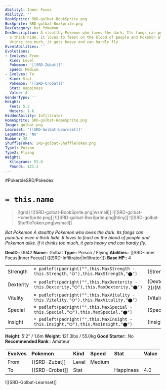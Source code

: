 ```yaml
---
Ability1: Inner Focus
Ability2: ''
BookSprite: SRD-golbat-BookSprite.png
BoxSprite: SRD-golbat-BoxSprite.png
DexCategory: Bat Pokemon
DexDescription: A stealthy Pokemon who loves the dark. Its fangs can puncture even
  a thick hide. It loves to feast on the blood of people and Pokemon alike. If it
  drinks too much, it gets heavy and can hardly fly.
EventAbilities: ''
Evolutions:
- Evolves: From
  Kind: Level
  Pokemon: '[[SRD-Zubat]]'
  Speed: Medium
- Evolves: To
  Kind: Stat
  Pokemon: '[[SRD-Crobat]]'
  Stat: Happiness
  Value: 4
GenderType: ''
Height:
  Feet: 5.2
  Meters: 1.6
HiddenAbility: Infiltrator
HomeSprite: SRD-golbat-HomeSprite.png
Image: golbat.png
Learnset: '[[SRD-Golbat-Learnset]]'
Legendary: 'No'
Number: 42
ShuffleToken: SRD-golbat-ShuffleToken.png
Type1: Poison
Type2: Flying
Weight:
  Kilograms: 55.0
  Pounds: 121.3
---
```


#PokeroleSRD/Pokedex

# `= this.name`

> [!grid]
> ![[SRD-golbat-BookSprite.png|wsmall]]
> ![[SRD-golbat-HomeSprite.png]]
> ![[SRD-golbat-BoxSprite.png|htiny]]
> ![[SRD-golbat-ShuffleToken.png|wsmall]]


*Bat Pokemon*
*A stealthy Pokemon who loves the dark. Its fangs can puncture even a thick hide. It loves to feast on the blood of people and Pokemon alike. If it drinks too much, it gets heavy and can hardly fly.*

**DexID**:: 0042
**Name**:: Golbat
**Type**:: Poison / Flying
**Abilities**:: [[SRD-Inner Focus|Inner Focus]] ([[SRD-Infiltrator|Infiltrator]])
**Base HP**:: 4

|           |                                                                                        |                                          |
| --------- | -------------------------------------------------------------------------------------- | ---------------------------------------- |
| Strength  | `= padleft(padright("",this.MaxStrength - this.Strength,"⭘"),this.MaxStrength,"⬤")`    | (Strength::2)/(MaxStrength::5)   |
| Dexterity | `= padleft(padright("",this.MaxDexterity - this.Dexterity,"⭘"),this.MaxDexterity,"⬤")` | (Dexterity:: 2)/(MaxDexterity::5) |
| Vitality  | `= padleft(padright("",this.MaxVitality - this.Vitality,"⭘"),this.MaxVitality,"⬤")`    | (Vitality::2)/(MaxVitality::5)   |
| Special   | `= padleft(padright("",this.MaxSpecial - this.Special,"⭘"),this.MaxSpecial,"⬤")`       | (Special::2)/(MaxSpecial::4)     |
| Insight   | `= padleft(padright("",this.MaxInsight - this.Insight,"⭘"),this.MaxInsight,"⬤")`       | (Insight::2)/(MaxInsight::5)     |

**Height**: 5'2" / 1.6m
**Weight**: 121.3lbs / 55.0kg
**Good Starter**:: No
**Recommended Rank**:: Amateur

| Evolves   | Pokemon        | Kind   | Speed   | Stat      | Value   |
|:----------|:---------------|:-------|:--------|:----------|:--------|
| From      | [[SRD-Zubat]]  | Level  | Medium  |           |         |
| To        | [[SRD-Crobat]] | Stat   |         | Happiness | 4.0     |

![[SRD-Golbat-Learnset]]